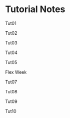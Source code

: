 # Tutorial Notes

Tut01
<!-- [Tut01](tut01/tut01Notes.md) -->
Tut02
<!-- [Tut02](tut02/tut02Notes.md) -->
Tut03
<!-- [Tut03](tut03/tut03Notes.md) -->
Tut04
<!-- [Tut04](tut04/tut04Notes.md) -->
Tut05
<!-- [Tut05](tut05/tut05Notes.md) -->
Flex Week

Tut07
<!-- [Tut07](tut07/tut07Notes.md) -->
Tut08
<!-- [Tut08](tut08/tut08Notes.md) -->
Tut09
<!-- [Tut09](tut09/tut09Notes.md) -->
Tut10
<!-- [Tut10](tut10/tut10Notes.md) -->
